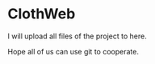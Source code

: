# ClothWeb
I will upload all files of the project to here.

Hope all of us can use git to cooperate.
